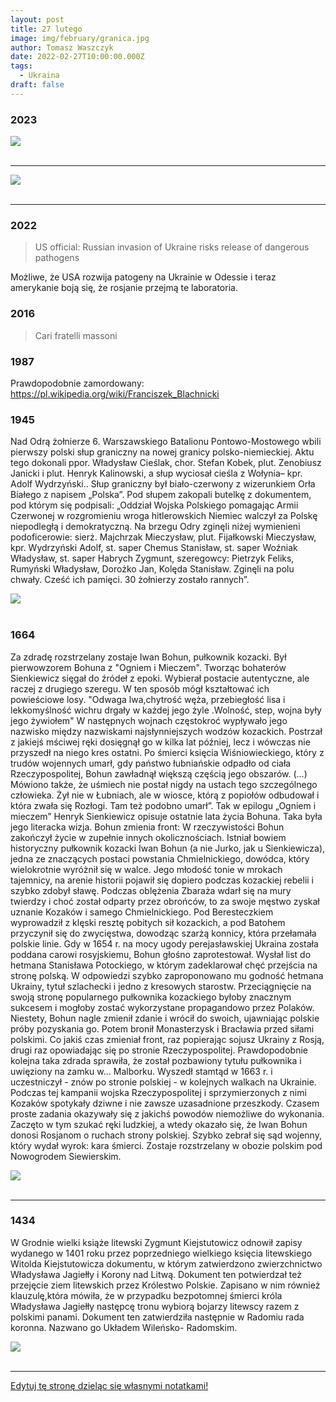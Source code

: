 ```yaml
---
layout: post
title: 27 lutego
image: img/february/granica.jpg
author: Tomasz Waszczyk
date: 2022-02-27T10:00:00.000Z
tags:
  - Ukraina
draft: false
---
```


### 2023

<img src="./img/february/wig_y.jpeg"><br><br>

---

<img src="./img/february/robaki.jpeg"><br><br>

---

### 2022

> US official: Russian invasion of Ukraine risks release of dangerous pathogens

Możliwe, że USA rozwija patogeny na Ukrainie w Odessie i teraz amerykanie boją się, że rosjanie przejmą te laboratoria.

### 2016

> Cari fratelli massoni

### 1987

Prawdopodobnie zamordowany: https://pl.wikipedia.org/wiki/Franciszek_Blachnicki

### 1945

Nad Odrą żołnierze 6. Warszawskiego Batalionu Pontowo-Mostowego wbili pierwszy polski słup graniczny na nowej granicy polsko-niemieckiej.
Aktu tego dokonali ppor. Władysław Cieślak, chor. Stefan Kobek, plut. Zenobiusz Janicki i plut. Henryk Kalinowski, a słup wyciosał cieśla z Wołynia– kpr. Adolf Wydrzyński.. Słup graniczny był biało-czerwony z wizerunkiem Orła Białego z napisem „Polska”. Pod słupem zakopali butelkę z dokumentem, pod którym się podpisali:
„Oddział Wojska Polskiego pomagając Armii Czerwonej w rozgromieniu wroga hitlerowskich Niemiec walczył za Polskę niepodległą i demokratyczną. Na brzegu Odry zginęli niżej wymienieni podoficerowie: sierż. Majchrzak Mieczysław, plut. Fijałkowski Mieczysław, kpr. Wydrzyński Adolf, st. saper Chemus Stanisław, st. saper Woźniak Władysław, st. saper Habrych Zygmunt, szeregowcy: Pietrzyk Feliks, Rumyński Władysław, Dorożko Jan, Kolęda Stanisław. Zginęli na polu chwały. Cześć ich pamięci. 30 żołnierzy zostało rannych”.

<img src="./img/february/granica.jpg"/><br><br>

### 1664

Za zdradę rozstrzelany zostaje Iwan Bohun, pułkownik kozacki. Był pierwowzorem Bohuna z "Ogniem i Mieczem". Tworząc bohaterów Sienkiewicz sięgał do źródeł z epoki. Wybierał postacie autentyczne, ale raczej z drugiego szeregu. W ten sposób mógł kształtować ich powieściowe losy.
"Odwaga lwa,chytrość węża, przebiegłość lisa i lekkomyślność wichru drgały w każdej jego żyle .Wolność, step, wojna były jego żywiołem"
W następnych wojnach częstokroć wypływało jego nazwisko między nazwiskami najsłynniejszych wodzów kozackich. Postrzał z jakiejś mściwej ręki dosięgnął go w kilka lat później, lecz i wówczas nie przyszedł na niego kres ostatni. Po śmierci księcia Wiśniowieckiego, który z trudów wojennych umarł, gdy państwo łubniańskie odpadło od ciała Rzeczypospolitej, Bohun zawładnął większą częścią jego obszarów. (…) Mówiono także, że uśmiech nie postał nigdy na ustach tego szczególnego człowieka. Żył nie w Łubniach, ale w wiosce, którą z popiołów odbudował i która zwała się Rozłogi. Tam też podobno umarł”. Tak w epilogu „Ogniem i mieczem” Henryk Sienkiewicz opisuje ostatnie lata życia Bohuna. Taka była jego literacka wizja.
Bohun zmienia front:
W rzeczywistości Bohun zakończył życie w zupełnie innych okolicznościach. Istniał bowiem historyczny pułkownik kozacki Iwan Bohun (a nie Jurko, jak u Sienkiewicza), jedna ze znaczących postaci powstania Chmielnickiego, dowódca, który wielokrotnie wyróżnił się w walce.
Jego młodość tonie w mrokach tajemnicy, na arenie historii pojawił się dopiero podczas kozackiej rebelii i szybko zdobył sławę. Podczas oblężenia Zbaraża wdarł się na mury twierdzy i choć został odparty przez obrońców, to za swoje męstwo zyskał uznanie Kozaków i samego Chmielnickiego. Pod Beresteczkiem wyprowadził z klęski resztę pobitych sił kozackich, a pod Batohem przyczynił się do zwycięstwa, dowodząc szarżą konnicy, która przełamała polskie linie.
Gdy w 1654 r. na mocy ugody perejasławskiej Ukraina została poddana carowi rosyjskiemu, Bohun głośno zaprotestował. Wysłał list do hetmana Stanisława Potockiego, w którym zadeklarował chęć przejścia na stronę polską. W odpowiedzi szybko zaproponowano mu godność hetmana Ukrainy, tytuł szlachecki i jedno z kresowych starostw.
Przeciągnięcie na swoją stronę popularnego pułkownika kozackiego byłoby znacznym sukcesem i mogłoby zostać wykorzystane propagandowo przez Polaków. Niestety, Bohun nagle zmienił zdanie i wrócił do swoich, ujawniając polskie próby pozyskania go.
Potem bronił Monasterzysk i Bracławia przed siłami polskimi. Co jakiś czas zmieniał front, raz popierając sojusz Ukrainy z Rosją, drugi raz opowiadając się po stronie Rzeczypospolitej.
Prawdopodobnie kolejna taka zdrada sprawiła, że został pozbawiony tytułu pułkownika i uwięziony na zamku w… Malborku. Wyszedł stamtąd w 1663 r. i uczestniczył - znów po stronie polskiej - w kolejnych walkach na Ukrainie.
Podczas tej kampanii wojska Rzeczypospolitej i sprzymierzonych z nimi Kozaków spotykały dziwne i nie zawsze uzasadnione przeszkody. Czasem proste zadania okazywały się z jakichś powodów niemożliwe do wykonania.
Zaczęto w tym szukać ręki ludzkiej, a wtedy okazało się, że Iwan Bohun donosi Rosjanom o ruchach strony polskiej. Szybko zebrał się sąd wojenny, który wydał wyrok: kara śmierci. Zostaje rozstrzelany w obozie polskim pod Nowogrodem Siewierskim.

<img src="./img/february/bohun.jpg"><br><br>

---

### 1434

W Grodnie wielki książe litewski Zygmunt Kiejstutowicz odnowił zapisy wydanego w 1401 roku przez poprzedniego wielkiego księcia litewskiego Witolda Kiejstutowicza dokumentu, w którym zatwierdzono zwierzchnictwo Władysława Jagiełły i Korony nad Litwą. Dokument ten potwierdzał też przejęcie ziem litewskich przez Królestwo Polskie. Zapisano w nim również klauzulę,która mówiła, że w przypadku bezpotomnej śmierci króla Władysława Jagiełły następcę tronu wybiorą bojarzy litewscy razem z polskimi panami. Dokument ten zatwierdziła następnie w Radomiu rada koronna. Nazwano go Układem Wileńsko- Radomskim.

<img src="./img/february/krolestwopolskie.jpg"/><br><br>

---

<a href="https://github.com/TomaszWaszczyk/historia.waszczyk.com/edit/master/src/content/february-27.md" target="_blank">Edytuj tę stronę dzieląc się własnymi notatkami!</a>
